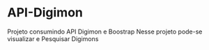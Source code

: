 # API-Digimon

Projeto consumindo API Digimon e Boostrap
Nesse projeto pode-se visualizar e Pesquisar Digimons
